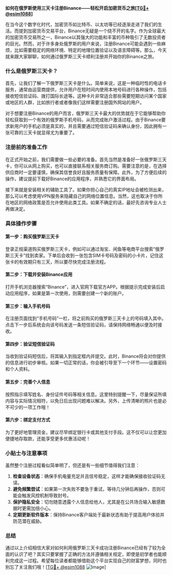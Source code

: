 **如何在俄罗斯使用三天卡注册Binance——轻松开启加密货币之旅[[TG💪+ @esim1088](https://t.me/s/esim1088)]**

在当今这个数字化时代，加密货币如比特币、以太坊等已经逐渐走进了我们的生活。而提到加密货币交易平台，Binance无疑是一个绕不开的名字。作为全球最大的加密货币交易所之一，Binance以其强大的功能和丰富的币种吸引了无数投资者的目光。然而，对于许多身处俄罗斯的用户来说，注册Binance可能会遇到一些麻烦，比如需要稳定的网络环境、特定的地理位置验证以及语言障碍等。那么，今天就来跟大家聊聊，如何通过俄罗斯三天卡顺利注册并开始你的Binance之旅。

### 什么是俄罗斯三天卡？

首先，让我们了解一下俄罗斯三天卡是什么。简单来说，这是一种临时性的电话卡服务，通常由运营商提供，允许用户在短时间内使用本地号码进行各种操作，包括接收短信验证码、拨打国际长途等。这种卡片非常适合那些需要短期访问某个国家或地区的人群，比如旅行者或者像我们这样需要注册国外网站的用户。

对于想要注册Binance的用户而言，俄罗斯三天卡最大的优势就在于它能够帮助你轻松获取到一个有效的俄罗斯手机号码，从而完成账户激活过程。由于Binance要求新用户的手机必须是真实的，并且需要通过短信验证码来确认身份，因此拥有一张可靠的三天卡就显得尤为重要了。

### 注册前的准备工作

在正式开始之前，我们需要做一些必要的准备。首先当然是准备好一张俄罗斯三天卡，你可以从网上购买，也可以直接联系相关服务商订购。需要注意的是，在选择供应商时一定要谨慎，确保其信誉良好且服务质量有保障。此外，为了方便后续的操作，建议提前下载好Binance的应用程序，并熟悉它的界面布局。

接下来就是安装相关的辅助工具了。如果你担心自己的真实IP地址会被检测出来，那么可以考虑使用VPN服务来隐藏自己的网络位置信息。当然，这也取决于你所在地区的网络政策是否允许使用此类工具。如果不确定的话，最好先咨询专业人士再做决定。

### 具体操作步骤

#### 第一步：购买俄罗斯三天卡
登录正规渠道购买俄罗斯三天卡，例如可以通过淘宝、闲鱼等电商平台搜索“俄罗斯三天卡”找到卖家。下单后会收到一张包含SIM卡号码及密码的小卡片，记住这张卡的有效期只有三天，所以要尽快完成注册流程。

#### 第二步：下载并安装Binance应用
打开手机浏览器搜索“Binance”，进入官网下载官方APP。根据提示完成安装后启动应用程序，如果是第一次使用，则需要创建一个新的账户。

#### 第三步：输入手机号码
在注册页面找到“手机号码”一栏，将之前购买的俄罗斯三天卡上的号码填入其中。点击下一步后系统会向该号码发送一条短信验证码，请保持网络畅通以便及时接收。

#### 第四步：验证短信验证码
当收到验证码短信后，将其输入到指定框内并提交。此时，Binance将会对你提供的信息进行初步审核。如果一切正常的话，你会被引导至下一个环节——设置密码和个人资料。

#### 第五步：完善个人信息
按照指示填写姓名、身份证件号码等相关信息。这里特别提醒一下，尽量保证所填内容与实际情况相符，以免日后出现问题难以解决。另外，上传清晰的照片也是必不可少的一项工作哦！

#### 第六步：绑定支付方式
为了更好地管理资金，建议尽早绑定银行卡或其他支付手段。这不仅可以让您更加便捷地存取款，还能享受更多优惠活动呢！

### 小贴士与注意事项

虽然整个注册过程看似简单明了，但还是有一些细节值得我们注意：

1. **检查设备状态**：确保手机电量充足并且信号稳定，这样才能确保接收验证码无误。
2. **避免频繁尝试**：如果第一次失败不要急于重试，等待几分钟后再操作，否则可能会触发风控机制导致封号。
3. **保护隐私安全**：切勿随意透露个人信息给他人，尤其是在公共场合输入敏感数据时更需加倍小心。
4. **定期更新软件版本**：保持Binance客户端处于最新状态有助于提高用户体验并防范潜在威胁。

### 总结

通过以上介绍相信大家对如何利用俄罗斯三天卡成功注册Binance已经有了较为全面的认识了吧？其实只要掌握了正确的方法并遵循相关规定，即使是初学者也能顺利完成这一过程。希望每位读者都能够借助这个平台实现自己的财富梦想，同时也别忘了关注我们哦！[[TG💪+ @esim1088](https://t.me/s/esim1088) ![Image](https://i.postimg.cc/4NQfJmqS/Snipaste-2025-05-13-00-14-12.png)]